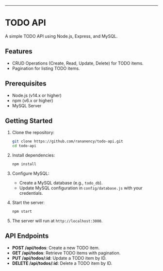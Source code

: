 ---

# TODO API

A simple TODO API using Node.js, Express, and MySQL.

## Features

- CRUD Operations (Create, Read, Update, Delete) for TODO items.
- Pagination for listing TODO items.

## Prerequisites

- Node.js (v14.x or higher)
- npm (v6.x or higher)
- MySQL Server

## Getting Started

1. Clone the repository:

   ```bash
   git clone https://github.com/rananency/todo-api.git
   cd todo-api
   ```

2. Install dependencies:

   ```bash
   npm install
   ```

3. Configure MySQL:
   
   - Create a MySQL database (e.g., `todo_db`).
   - Update MySQL configuration in `config/database.js` with your credentials.

4. Start the server:

   ```bash
   npm start
   ```

5. The server will run at `http://localhost:3000`.

## API Endpoints

- **POST /api/todos**: Create a new TODO item.
- **GET /api/todos**: Retrieve TODO items with pagination.
- **PUT /api/todos/:id**: Update a TODO item by ID.
- **DELETE /api/todos/:id**: Delete a TODO item by ID.
